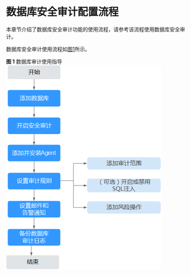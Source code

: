 # 数据库安全审计配置流程<a name="ZH-CN_TOPIC_0146116336"></a>

本章节介绍了数据库安全审计功能的使用流程，请参考该流程使用数据库安全审计。

数据库安全审计使用流程如[图1](#fig120888149)所示。

**图 1**  数据库审计使用指导<a name="fig120888149"></a>  
![](figures/数据库审计使用指导.png "数据库审计使用指导")

